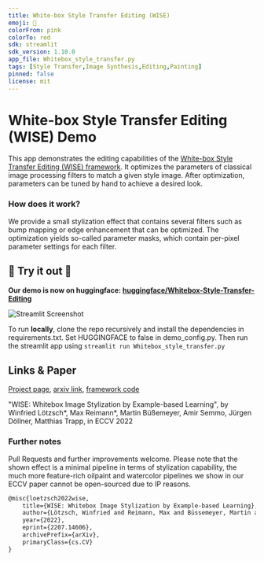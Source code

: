 ```yaml
---
title: White-box Style Transfer Editing (WISE)
emoji: 🎨
colorFrom: pink
colorTo: red
sdk: streamlit
sdk_version: 1.10.0
app_file: Whitebox_style_transfer.py
tags: [Style Transfer,Image Synthesis,Editing,Painting]
pinned: false
license: mit
---
```

# White-box Style Transfer Editing (WISE) Demo

This app demonstrates the editing capabilities of the [White-box Style Transfer Editing (WISE) framework](https://github.com/winfried-ripken/wise).
It optimizes the parameters of classical image processing filters to match a given style image.
After optimization, parameters can be tuned by hand to achieve a desired look.


### How does it work?
We provide a small stylization effect that contains several filters such as bump mapping or edge enhancement that can be optimized. The optimization yields so-called parameter masks, which contain per-pixel parameter settings for each filter.

## 🚀 Try it out 🚀 
**Our demo is now on huggingface: [huggingface/Whitebox-Style-Transfer-Editing](https://huggingface.co/spaces/MaxReimann/Whitebox-Style-Transfer-Editing)**

![Streamlit Screenshot](images/screen_wise_demo.jpg?raw=true "WISE Editing Demo")

To run **locally**, clone the repo recursively and install the dependencies in requirements.txt. Set HUGGINGFACE to false in demo_config.py. 
Then run the streamlit app using `streamlit run Whitebox_style_transfer.py`



## Links & Paper 
[Project page](https://ivpg.hpi3d.de/wise/),
[arxiv link](https://arxiv.org/abs/2207.14606),
[framework code](https://github.com/winfried-ripken/wise)

"WISE: Whitebox Image Stylization by Example-based Learning", by Winfried Lötzsch*, Max Reimann*, Martin Büßemeyer, Amir Semmo, Jürgen Döllner, Matthias Trapp, in ECCV 2022

### Further notes
Pull Requests and further improvements welcome.
Please note that the shown effect is a minimal pipeline in terms of stylization capability, the much more feature-rich oilpaint and watercolor pipelines we show in our ECCV paper cannot be open-sourced due to IP reasons.

``` latex
@misc{loetzsch2022wise,
    title={WISE: Whitebox Image Stylization by Example-based Learning},
    author={Lötzsch, Winfried and Reimann, Max and Büssemeyer, Martin and Semmo, Amir and Döllner, Jürgen and Trapp, Matthias},
    year={2022},
    eprint={2207.14606},
    archivePrefix={arXiv},
    primaryClass={cs.CV}
}
```
